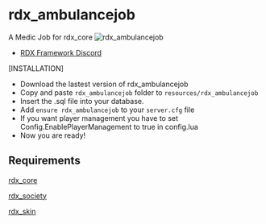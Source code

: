 # rdx_ambulancejob
A Medic Job for rdx_core
![rdx_ambulancejob](https://cdn.discordapp.com/attachments/842208552927100938/882606015185584148/medico.png)
- [RDX Framework Discord](https://discord.gg/VkhUUGHpNs)

[INSTALLATION]

* Download the lastest version of rdx_ambulancejob
* Copy and paste ```rdx_ambulancejob``` folder to ```resources/rdx_ambulancejob```
* Insert the .sql file into your database.
* Add ```ensure rdx_ambulancejob``` to your ```server.cfg``` file
* If you want player management you have to set Config.EnablePlayerManagement to true in config.lua
* Now you are ready!

## Requirements

[rdx_core](https://github.com/Redm-Extended-PT/rdx_core)

[rdx_society](https://github.com/Redm-Extended-PT/rdx_society)

[rdx_skin](https://github.com/Redm-Extended-PT/rdx_skin)
